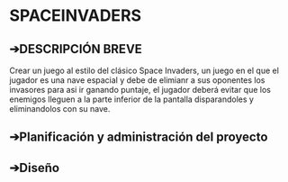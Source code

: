 # SPACEINVADERS

## ➔DESCRIPCIÓN BREVE
Crear un juego al estilo del clásico Space Invaders, un juego en el que el jugador es una nave espacial y debe de elimianr a sus oponentes los  invasores para asi ir ganando puntaje, el jugador deberá evitar que los enemigos lleguen a la parte inferior de la pantalla disparandoles y eliminandolos con su nave. 

## ➔Planificación y administración del proyecto










## ➔Diseño
